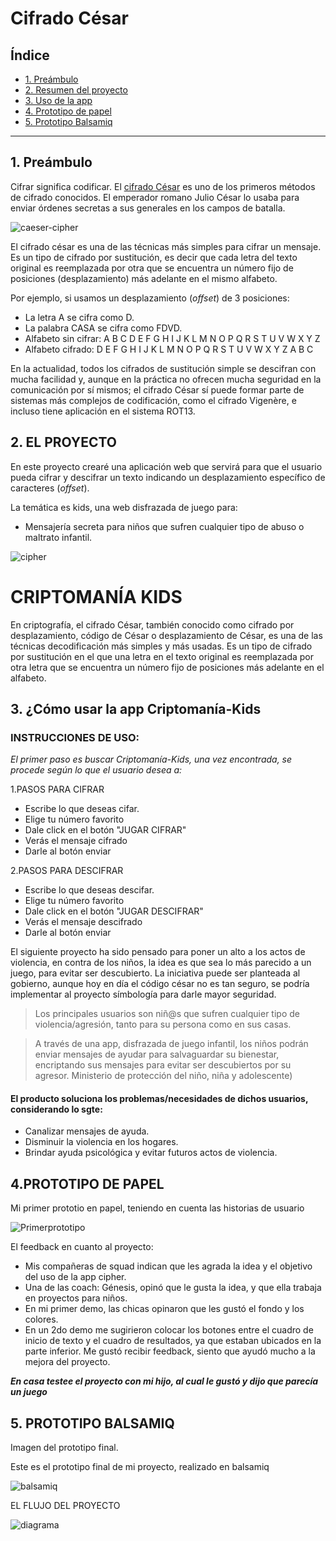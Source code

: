 # Cifrado César

## Índice

* [1. Preámbulo](#1-preámbulo)
* [2. Resumen del proyecto](#2-resumen-del-proyecto)
* [3. Uso de la app](#3-Uso-de-la-App)
* [4. Prototipo de papel](#4-Prototipo-de-papel)
* [5. Prototipo Balsamiq](#5-Prototipo-Balsamiq)

***

## 1. Preámbulo

Cifrar significa codificar. El [cifrado César](https://en.wikipedia.org/wiki/Caesar_cipher)
es uno de los primeros métodos de cifrado conocidos. El emperador romano Julio
César lo usaba para enviar órdenes secretas a sus generales en los campos de
batalla.

![caeser-cipher](https://upload.wikimedia.org/wikipedia/commons/thumb/2/2b/Caesar3.svg/2000px-Caesar3.svg.png)

El cifrado césar es una de las técnicas más simples para cifrar un mensaje. Es
un tipo de cifrado por sustitución, es decir que cada letra del texto original
es reemplazada por otra que se encuentra un número fijo de posiciones
(desplazamiento) más adelante en el mismo alfabeto.

Por ejemplo, si usamos un desplazamiento (_offset_) de 3 posiciones:

* La letra A se cifra como D.
* La palabra CASA se cifra como FDVD.
* Alfabeto sin cifrar: A B C D E F G H I J K L M N O P Q R S T U V W X Y Z
* Alfabeto cifrado: D E F G H I J K L M N O P Q R S T U V W X Y Z A B C

En la actualidad, todos los cifrados de sustitución simple se descifran con
mucha facilidad y, aunque en la práctica no ofrecen mucha seguridad en la
comunicación por sí mismos; el cifrado César sí puede formar parte de sistemas
más complejos de codificación, como el cifrado Vigenère, e incluso tiene
aplicación en el sistema ROT13.

## 2. EL PROYECTO

En este proyecto crearé una aplicación
web que servirá para que el usuario pueda cifrar y descifrar un texto indicando
un desplazamiento específico de caracteres (_offset_).

La temática es kids, una web disfrazada de juego para: 

* Mensajería secreta para niños que sufren cualquier tipo de abuso o maltrato infantil.

![cipher](https://user-images.githubusercontent.com/68177371/99621658-7665aa80-29f6-11eb-8adc-e193328c5ecf.jpeg)

# CRIPTOMANÍA KIDS

En criptografía, el cifrado César, también conocido como cifrado por desplazamiento, código de César o desplazamiento de César, es una de las técnicas decodificación más simples y más usadas. Es un tipo de cifrado por sustitución en el que una letra en el texto original es reemplazada por otra letra que se encuentra un número fijo de posiciones más adelante en el alfabeto.

## 3. ¿Cómo usar la app Criptomanía-Kids

### INSTRUCCIONES DE USO:

*El primer paso es buscar Criptomanía-Kids, una vez encontrada, se procede según lo que el usuario desea a:*

1.PASOS PARA CIFRAR
- Escribe lo que deseas cifar.
- Elige tu número favorito
- Dale click en el botón "JUGAR CIFRAR"
- Verás el mensaje cifrado
- Darle al botón enviar

2.PASOS PARA DESCIFRAR
- Escribe lo que deseas descifar.
- Elige tu número favorito
- Dale click en el botón "JUGAR DESCIFRAR"
- Verás el mensaje descifrado
- Darle al botón enviar
  

El siguiente proyecto ha sido pensado para poner un alto a los actos de violencia, en contra de los niños, la 
idea es que sea lo más parecido a un juego, para evitar ser descubierto. La iniciativa puede ser planteada al 
gobierno, aunque hoy en día el código césar no es tan seguro, se podría implementar al proyecto símbología para 
darle mayor seguridad.

>Los principales usuarios son niñ@s que sufren cualquier tipo de violencia/agresión, tanto para su persona como en sus casas.

>A través de una app, disfrazada de juego infantil, los niños podrán enviar mensajes de ayudar para salvaguardar su bienestar, 
encriptando sus mensajes para evitar ser descubiertos por su agresor.
Ministerio de protección del niño, niña y adolescente)

#### El producto soluciona los problemas/necesidades de dichos usuarios, considerando lo sgte:
- Canalizar mensajes de ayuda.
- Disminuir la violencia en los hogares.
- Brindar ayuda psicológica y evitar futuros actos de violencia.

## 4.PROTOTIPO DE PAPEL
Mi primer prototio en papel, teniendo en cuenta las historias de usuario

![Primerprototipo](https://user-images.githubusercontent.com/68177371/99622018-4a96f480-29f7-11eb-85a3-8c925890ec77.jpeg)


El feedback en cuanto al proyecto: 
* Mis compañeras de squad indican que les agrada la idea y el objetivo del uso de la app cipher.
* Una de las coach: Génesis, opinó que le gusta la idea, y que ella trabaja en proyectos para niños.
* En mi primer demo, las chicas opinaron que les gustó el fondo y los colores.
* En un 2do demo me sugirieron colocar los botones entre el cuadro de inicio de texto y el cuadro de resultados, ya que estaban ubicados en la parte inferior.
Me gustó recibir feedback, siento que ayudó mucho a la mejora del proyecto. 

***En casa testee el proyecto con mi hijo, al cual le gustó y dijo que parecía un juego***

## 5. PROTOTIPO BALSAMIQ

Imagen del prototipo final.
  
Este es el prototipo final de mi proyecto, realizado en balsamiq

![balsamiq](https://user-images.githubusercontent.com/68177371/99621870-ed02a800-29f6-11eb-91b4-1361e5f6d4b1.jpeg)

EL FLUJO DEL PROYECTO

![diagrama](https://user-images.githubusercontent.com/68177371/99622451-2d165a80-29f8-11eb-8ede-98b127792bcb.jpeg)

